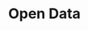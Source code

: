 ---
layout: theme
name: opendata
title: Open Data
image: opendata.png
description: Data, especially government data, should be freely available and open. It should be free to be used, modified, and shared by anyone for any purpose.
---
